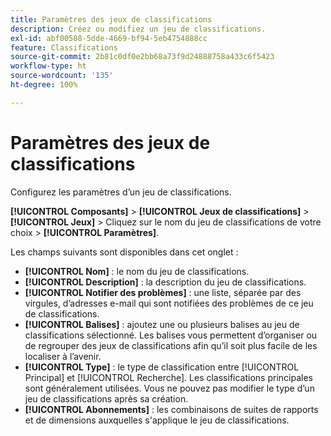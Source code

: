 ```yaml
---
title: Paramètres des jeux de classifications
description: Créez ou modifiez un jeu de classifications.
exl-id: abf00508-5dde-4669-bf94-5eb4754888cc
feature: Classifications
source-git-commit: 2b81c0df0e2bb68a73f9d24888758a433c6f5423
workflow-type: ht
source-wordcount: '135'
ht-degree: 100%

---
```


# Paramètres des jeux de classifications

Configurez les paramètres d’un jeu de classifications.

**[!UICONTROL Composants]** > **[!UICONTROL Jeux de classifications]** > **[!UICONTROL Jeux]** > Cliquez sur le nom du jeu de classifications de votre choix > **[!UICONTROL Paramètres]**.

Les champs suivants sont disponibles dans cet onglet :

* **[!UICONTROL Nom]** : le nom du jeu de classifications.
* **[!UICONTROL Description]** : la description du jeu de classifications.
* **[!UICONTROL Notifier des problèmes]** : une liste, séparée par des virgules, d’adresses e-mail qui sont notifiées des problèmes de ce jeu de classifications.
* **[!UICONTROL Balises]** : ajoutez une ou plusieurs balises au jeu de classifications sélectionné. Les balises vous permettent d’organiser ou de regrouper des jeux de classifications afin qu’il soit plus facile de les localiser à l’avenir.
* **[!UICONTROL Type]** : le type de classification entre [!UICONTROL Principal] et [!UICONTROL Recherche]. Les classifications principales sont généralement utilisées. Vous ne pouvez pas modifier le type d’un jeu de classifications après sa création.
* **[!UICONTROL Abonnements]** : les combinaisons de suites de rapports et de dimensions auxquelles s&#39;applique le jeu de classifications.

